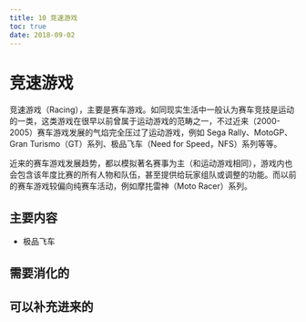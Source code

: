 ```yaml
---
title: 10 竞速游戏
toc: true
date: 2018-09-02
---
```

# 竞速游戏

竞速游戏（Racing），主要是赛车游戏。如同现实生活中一般认为赛车竞技是运动的一类，这类游戏在很早以前曾属于运动游戏的范畴之一，不过近来（2000-2005）赛车游戏发展的气焰完全压过了运动游戏，例如 Sega Rally、MotoGP、Gran Turismo（GT）系列、极品飞车（Need for Speed，NFS）系列等等。

近来的赛车游戏发展趋势，都以模拟著名赛事为主（和运动游戏相同），游戏内也会包含该年度比赛的所有人物和队伍，甚至提供给玩家组队或调整的功能。而以前的赛车游戏较偏向纯赛车活动，例如摩扥雷神（Moto Racer）系列。


## 主要内容

- 极品飞车



## 需要消化的


## 可以补充进来的
